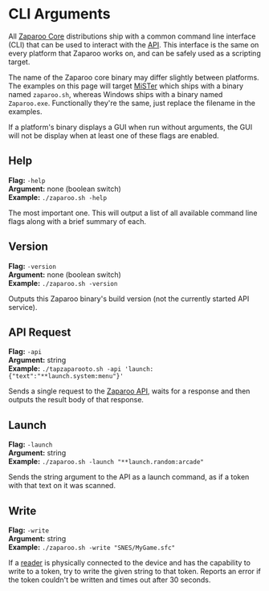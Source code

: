 # CLI Arguments

All [Zaparoo Core](/docs/core) distributions ship with a common command line interface (CLI) that can be used to interact with the [API](/docs/api). This interface is the same on every platform that Zaparoo works on, and can be safely used as a scripting target.

The name of the Zaparoo core binary may differ slightly between platforms. The examples on this page will target [MiSTer](/docs/platforms/mister) which ships with a binary named `zaparoo.sh`, whereas Windows ships with a binary named `Zaparoo.exe`. Functionally they're the same, just replace the filename in the examples.

If a platform's binary displays a GUI when run without arguments, the GUI will not be display when at least one of these flags are enabled.

## Help

**Flag:** `-help`  
**Argument:** none (boolean switch)  
**Example:** `./zaparoo.sh -help`

The most important one. This will output a list of all available command line flags along with a brief summary of each.

## Version

**Flag:** `-version`  
**Argument:** none (boolean switch)  
**Example:** `./zaparoo.sh -version`

Outputs this Zaparoo binary's build version (not the currently started API service).

## API Request

**Flag:** `-api`  
**Argument:** string  
**Example:** `./tapzaparooto.sh -api 'launch:{"text":"**launch.system:menu"}'`

Sends a single request to the [Zaparoo API](/docs/api), waits for a response and then outputs the result body of that response.

## Launch

**Flag:** `-launch`  
**Argument:** string  
**Example:** `./zaparoo.sh -launch "**launch.random:arcade"`

Sends the string argument to the API as a launch command, as if a token with that text on it was scanned.

## Write

**Flag:** `-write`  
**Argument:** string  
**Example:** `./zaparoo.sh -write "SNES/MyGame.sfc"`

If a [reader](/docs/readers) is physically connected to the device and has the capability to write to a token, try to write the given string to that token. Reports an error if the token couldn't be written and times out after 30 seconds.
